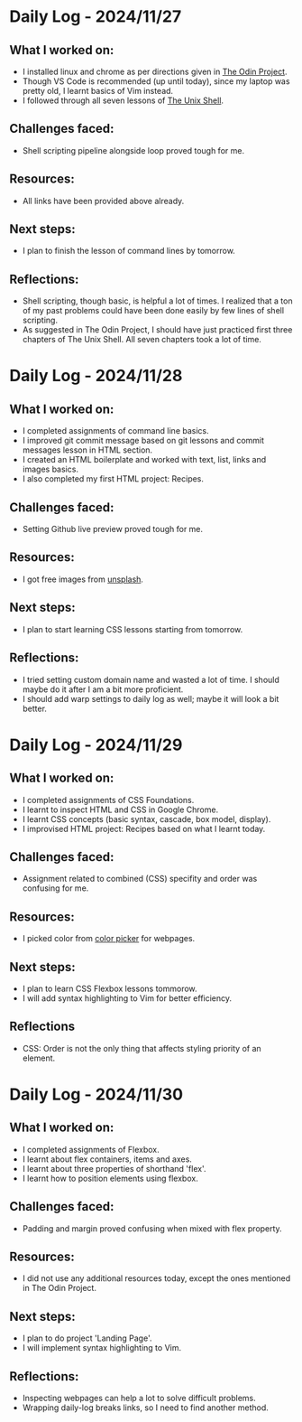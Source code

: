 <!--
# Daily Log - [Date]

## What I worked on:
- Brief summary of what I accomplished today

## Challenges faced:
- Any issues I ran into or concepts that were hard to grasp

## Resources:
- Links to any helpful resources I used
- [Title](url)

## Next steps:
- Outline what I plan to do next time

## Reflections
- Anything I learnt about the process or about coding in general
-->

# Daily Log - 2024/11/27

## What I worked on:
- I installed linux and chrome as per directions given in [The Odin Project](https://www.theodinproject.com/lessons/foundations-installations).
- Though VS Code is recommended (up until today), since my laptop was pretty old, I learnt basics of Vim instead.
- I followed through all seven lessons of [The Unix Shell](https://swcarpentry.github.io/shell-novice/).

## Challenges faced:
- Shell scripting pipeline alongside loop proved tough for me.

## Resources:
- All links have been provided above already.

## Next steps:
- I plan to finish the lesson of command lines by tomorrow.

## Reflections:
- Shell scripting, though basic, is helpful a lot of times. I realized that a ton of my past problems could have been done easily by few lines of shell scripting.
- As suggested in The Odin Project, I should have just practiced first three chapters of The Unix Shell. All seven chapters took a lot of time.


# Daily Log - 2024/11/28

## What I worked on:
- I completed assignments of command line basics.
- I improved git commit message based on git lessons and commit messages lesson in HTML section.
- I created an HTML boilerplate and worked with text, list, links and images basics.
- I also completed my first HTML project: Recipes.

## Challenges faced:
- Setting Github live preview proved tough for me.

## Resources:
- I got free images from [unsplash](unsplash.com).

## Next steps:
- I plan to start learning CSS lessons starting from tomorrow.

## Reflections:
- I tried setting custom domain name and wasted a lot of time. I should maybe do it after I am a bit more proficient.
- I should add warp settings to daily log as well; maybe it will look a bit better.


# Daily Log - 2024/11/29

## What I worked on:
- I completed assignments of CSS Foundations.
- I learnt to inspect HTML and CSS in Google Chrome.
- I learnt CSS concepts (basic syntax, cascade, box model, display).
- I improvised HTML project: Recipes based on what I learnt today.

## Challenges faced:
- Assignment related to combined (CSS) specifity and order was confusing for me.

## Resources:
- I picked color from [color picker](htmlcolorcodes.com) for webpages.

## Next steps:
- I plan to learn CSS Flexbox lessons tommorow.
- I will add syntax highlighting to Vim for better efficiency.

## Reflections
- CSS: Order is not the only thing that affects styling priority of an element.


# Daily Log - 2024/11/30

## What I worked on:
- I completed assignments of Flexbox.
- I learnt about flex containers, items and axes.
- I learnt about three properties of shorthand 'flex'.
- I learnt how to position elements using flexbox.

## Challenges faced:
- Padding and margin proved confusing when mixed with flex property.

## Resources:
- I did not use any additional resources today, except the ones mentioned in The Odin Project.

## Next steps:
- I plan to do project 'Landing Page'.
- I will implement syntax highlighting to Vim.

## Reflections:
- Inspecting webpages can help a lot to solve difficult problems.
- Wrapping daily-log breaks links, so I need to find another method.

